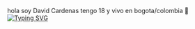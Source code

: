 hola soy David Cardenas tengo 18 y vivo en bogota/colombia  👋[![Typing SVG](https://readme-typing-svg.demolab.com?font=fira+code&pause=2000&color=0100F7&center=true&width=201&lines=Full+Stack+;Developer)](https://git.io/typing-svg)

<!--
**Davidc5922/Davidc5922** is a ✨ _special_ ✨ repository because its `README.md` (this file) appears on your GitHub profile.
[![Typing SVG](https://readme-typing-svg.demolab.com?font=fira+code&pause=2000&color=0100F7&center=false&width=425&height=50&lines=Full+Stack+Developer)](https://git.io/typing-svg)
Here are some ideas to get you started:
[![Typing SVG](https://readme-typing-svg.demolab.com/?lines=Full+Stack+Developer)](https://git.io/typing-svg)
- 🔭 I’m currently working on ...
- 🌱 I’m currently learning ...
- 👯 I’m looking to collaborate on ...
- 🤔 I’m looking for help with ...
- 💬 Ask me about ...
- 📫 How to reach me: ...
- 😄 Pronouns: ...
- ⚡ Fun fact: ...
-->
